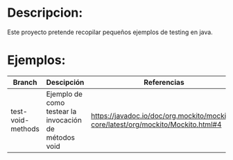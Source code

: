 # Descripcion:

Este proyecto pretende recopilar pequeños ejemplos de testing en java.

# Ejemplos:

| Branch            | Descipción                                            | Referencias                                                                       |
| ----------------- | ----------------------------------------------------- | --------------------------------------------------------------------------------- |
| test-void-methods | Ejemplo de como testear la invocación de métodos void | https://javadoc.io/doc/org.mockito/mockito-core/latest/org/mockito/Mockito.html#4 |

